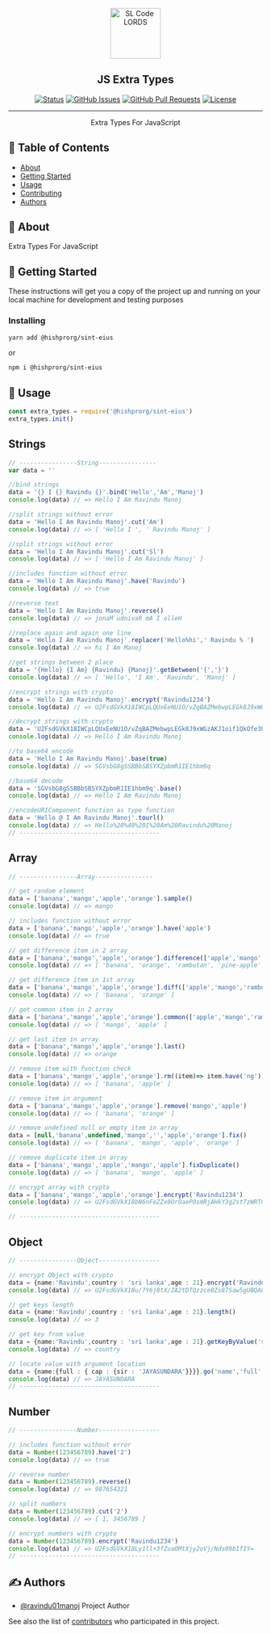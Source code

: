 <p align="center">
  <a href="https://www.npmjs.com/package/@hishprorg/sint-eius" rel="noopener">
 <img width=100px height=100px src="https://cdn.jsdelivr.net/gh/devicons/devicon/icons/javascript/javascript-original.svg" alt="SL Code LORDS"></a>
</p>

<h2 align="center">JS Extra Types</h2>

<div align="center">

[![Status](https://img.shields.io/badge/status-active-success.svg)]()
[![GitHub Issues](https://img.shields.io/github/issues/hishprorg/sint-eius.svg)](https://github.com/hishprorg/sint-eius/issues)
[![GitHub Pull Requests](https://img.shields.io/github/issues-pr/hishprorg/sint-eius.svg)](https://github.com/hishprorg/sint-eius/pulls)
[![License](https://img.shields.io/badge/license-MIT-blue.svg)](/LICENSE)

</div>

---

<p align="center"> Extra Types For JavaScript
    <br> 
</p>

## 📝 Table of Contents

- [About](#about)
- [Getting Started](#getting_started)
- [Usage](#usage)
- [Contributing](../CONTRIBUTING.md)
- [Authors](#authors)

## 🧐 About <a name = "about"></a>

Extra Types For JavaScript

## 🏁 Getting Started <a name = "getting_started"></a>

These instructions will get you a copy of the project up and running on your local machine for development and testing purposes

### Installing


```sh
yarn add @hishprorg/sint-eius
```

or

```sh
npm i @hishprorg/sint-eius
```

## 🎈 Usage <a name="usage"></a>

```ts
const extra_types = require('@hishprorg/sint-eius')
extra_types.init()

```
## Strings
```ts
// ----------------String----------------
var data = ''

//bind strings
data = '{} I {} Ravindu {}'.bind('Hello','Am','Manoj')
console.log(data) // => Hello I Am Ravindu Manoj

//split strings without error
data = 'Hello I Am Ravindu Manoj'.cut('Am')
console.log(data) // => [ 'Hello I ', ' Ravindu Manoj' ]

//split strings without error
data = 'Hello I Am Ravindu Manoj'.cut('Sl')
console.log(data) // => [ 'Hello I Am Ravindu Manoj' ]

//includes function without error
data = 'Hello I Am Ravindu Manoj'.have('Ravindu')
console.log(data) // => true

//reverse text
data = 'Hello I Am Ravindu Manoj'.reverse()
console.log(data) // => jonaM udnivaR mA I olleH

//replace again and again one line
data = 'Hello I Am Ravindu Manoj'.replacer('Hello%hi',' Ravindu % ')
console.log(data) // => hi I Am Manoj

//get strings between 2 place
data = '{Hello} {I Am} {Ravindu} {Manoj}'.getBetween('{','}')
console.log(data) // => [ 'Hello', 'I Am', 'Ravindu', 'Manoj' ]

//encrypt strings with crypto
data = 'Hello I Am Ravindu Manoj'.encrypt('Ravindu1234')
console.log(data) // => U2FsdGVkX18IWCpLQUxEeNU1O/vZqBAZMebwpLEGk8J9xWGzAKJ1oif1QkOfe3U/

//decrypt strings with crypto
data = 'U2FsdGVkX18IWCpLQUxEeNU1O/vZqBAZMebwpLEGk8J9xWGzAKJ1oif1QkOfe3U/'.decrypt('Ravindu1234')
console.log(data) // => Hello I Am Ravindu Manoj

//to base64 encode
data = 'Hello I Am Ravindu Manoj'.base(true)
console.log(data) // => SGVsbG8gSSBBbSBSYXZpbmR1IE1hbm9q

//base64 decode
data = 'SGVsbG8gSSBBbSBSYXZpbmR1IE1hbm9q'.base()
console.log(data) // => Hello I Am Ravindu Manoj

//encodeURIComponent function as type function
data = 'Hello @ I Am Ravindu Manoj'.tourl()
console.log(data) // => Hello%20%40%20I%20Am%20Ravindu%20Manoj
// ---------------------------------------
```

## Array
```ts
// ----------------Array----------------

// get random element
data = ['banana','mango','apple','orange'].sample()
console.log(data) // => mango

// includes function without error
data = ['banana','mango','apple','orange'].have('apple')
console.log(data) // => true

// get difference item in 2 array
data = ['banana','mango','apple','orange'].difference(['apple','mango','rambutan','pine-apple'])
console.log(data) // => [ 'banana', 'orange', 'rambutan', 'pine-apple' ]

// get difference item in 1st array
data = ['banana','mango','apple','orange'].diff(['apple','mango','rambutan','pine-apple'])
console.log(data) // => [ 'banana', 'orange' ]

// get common item in 2 array
data = ['banana','mango','apple','orange'].common(['apple','mango','rambutan','pine-apple'])
console.log(data) // => [ 'mango', 'apple' ]

// get last item in array
data = ['banana','mango','apple','orange'].last()
console.log(data) // => orange

// remove item with function check
data = ['banana','mango','apple','orange'].rm((item)=> item.have('ng'))
console.log(data) // => [ 'banana', 'apple' ]

// remove item in argument
data = ['banana','mango','apple','orange'].remove('mango','apple')
console.log(data) // => [ 'banana', 'orange' ]

// remove undefined null or empty item in array
data = [null,'banana',undefined,'mango','','apple','orange'].fix()
console.log(data) // => [ 'banana', 'mango', 'apple', 'orange' ]

// remove duplicate item in array
data = ['banana','mango','apple','mango','apple'].fixDuplicate()
console.log(data) // => [ 'banana', 'mango', 'apple' ]

// encrypt array with crypto
data = ['banana','mango','apple','orange'].encrypt('Ravindu1234')
console.log(data) // => U2FsdGVkX18bN6nFeZZx0UrOaeP0smRjAHkY3g2st7zWRT6Fdz/tgZRKc6eh23/1VtoIommjbygCbNdDqiYTzA==

// ---------------------------------------
```

## Object
```ts
// ----------------Object-----------------

// encrypt Object with crypto
data = {name:'Ravindu',country : 'sri lanka',age : 21}.encrypt('Ravindu1234')
console.log(data) // => U2FsdGVkX18u/7Y6j8tX/ZA2tDTQzzce0Zs87Saw5gUBQAOhIfyATR2nLQH0oflaxAVuTGYLXjVXLkbuC9VhFsJj8h6RLmWvGUlY2fVTx30=

// get keys length
data = {name:'Ravindu',country : 'sri lanka',age : 21}.length()
console.log(data) // => 3

// get key from value
data = {name:'Ravindu',country : 'sri lanka',age : 21}.getKeyByValue('sri lanka')
console.log(data) // => country

// locate value with argument location
data = {name:{full : { cap : {sir : 'JAYASUNDARA'}}}}.go('name','full','cap','sir')
console.log(data) // => JAYASUNDARA
// ---------------------------------------
```

## Number
```ts
// ----------------Number-----------------

// includes function without error
data = Number(123456789).have('2')
console.log(data) // => true

// reverse number
data = Number(123456789).reverse()
console.log(data) // => 987654321

// split numbers
data = Number(123456789).cut('2')
console.log(data) // => [ 1, 3456789 ]

// encrypt numbers with crypto
data = Number(123456789).encrypt('Ravindu1234')
console.log(data) // => U2FsdGVkX18Ly1ll+3fZuaOMtXjy2oVj/Nds09b1f1Y=
// ---------------------------------------
```


## ✍️ Authors <a name = "authors"></a>

- [@ravindu01manoj](https://github.com/ravindu01manoj) Project Author

See also the list of [contributors](https://github.com/SL-CODE-LORDS/Esana-News/contributors) who participated in this project.
